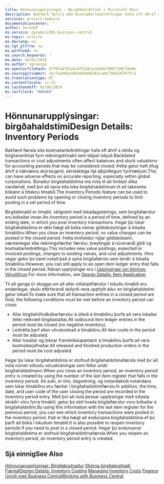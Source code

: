 ```yaml
---
title: Hönnunarupplýsingar - Birgðahaldstími | Microsoft Docs
description: Bakfærð færsla eða kostnaðarleiðréttingar hafa oft áhrif á stöðu og birgðaverðmat fyrri reikningstímabil sem teljast lokjuð. Þetta getur haft öfug áhrif á nákvæma skýrslugerð, sérstaklega hjá alþjóðlegum fyrirtækjum. Búnaður birgðahaldstíma má nota til að forðast slíka vandamál, með því að opna eða loka birgðahaldstímum til að takmarka bókanir á tilteknu tímabili.
services: project-madeira
documentationcenter: ''
author: SorenGP
ms.service: dynamics365-business-central
ms.topic: article
ms.devlang: na
ms.tgt_pltfrm: na
ms.workload: na
ms.search.keywords: ''
ms.date: 10/01/2018
ms.author: sgroespe
ms.openlocfilehash: 57f0fa4f62a4c8f52eb1e3e6def8907190f3db8e
ms.sourcegitcommit: 1bcfaa99ea302e6b84b8361ca02730b135557fc1
ms.translationtype: HT
ms.contentlocale: is-IS
ms.lasthandoff: 03/08/2019
ms.locfileid: "800468"
---
```

# <a name="design-details-inventory-periods"></a><span data-ttu-id="86d74-105">Hönnunarupplýsingar: birgðahaldstími</span><span class="sxs-lookup"><span data-stu-id="86d74-105">Design Details: Inventory Periods</span></span>
<span data-ttu-id="86d74-106">Bakfærð færsla eða kostnaðarleiðréttingar hafa oft áhrif á stöðu og birgðaverðmat fyrri reikningstímabil sem teljast lokjuð.</span><span class="sxs-lookup"><span data-stu-id="86d74-106">Backdated transactions or cost adjustments often affect balances and stock valuations for accounting periods that may be considered closed.</span></span> <span data-ttu-id="86d74-107">Þetta getur haft öfug áhrif á nákvæma skýrslugerð, sérstaklega hjá alþjóðlegum fyrirtækjum.</span><span class="sxs-lookup"><span data-stu-id="86d74-107">This can have adverse effects on accurate reporting, especially within global corporations.</span></span> <span data-ttu-id="86d74-108">Búnaður birgðahaldstíma má nota til að forðast slíka vandamál, með því að opna eða loka birgðahaldstímum til að takmarka bókanir á tilteknu tímabili.</span><span class="sxs-lookup"><span data-stu-id="86d74-108">The Inventory Periods feature can be used to avoid such problems by opening or closing inventory periods to limit posting in a set period of time.</span></span>  

 <span data-ttu-id="86d74-109">Birgðatímabil er tímabil, skilgreint með lokadagsetningu, sem birgðafærslur eru bókaðar innan.</span><span class="sxs-lookup"><span data-stu-id="86d74-109">An inventory period is a period of time, defined by an ending date, in which you post inventory transactions.</span></span> <span data-ttu-id="86d74-110">Þegar þú lokar birgðahaldstíma er ekki hægt að bóka neinar gildisbreytingar á lokaða tímabilinu.</span><span class="sxs-lookup"><span data-stu-id="86d74-110">When you close an inventory period, no value changes can be posted in the closed period.</span></span> <span data-ttu-id="86d74-111">Þetta inniheldur nýjar gildisbókanir, væntanlegar eða reikningsfærðar færslur, breytingar á núverandi gildi og kostnaðarleiðréttingu.</span><span class="sxs-lookup"><span data-stu-id="86d74-111">This includes new value postings, expected or invoiced postings, changes to existing values, and cost adjustments.</span></span> <span data-ttu-id="86d74-112">Hins vegar getur þú samt notað það á opna birgðafærslu sem lendir á lokaða tímabilinu.</span><span class="sxs-lookup"><span data-stu-id="86d74-112">However, you can still apply to an open item ledger entry that falls in the closed period.</span></span> <span data-ttu-id="86d74-113">Nánari upplýsingar eru í [Upplýsingar um hönnun: Vörujöfnun](design-details-item-application.md).</span><span class="sxs-lookup"><span data-stu-id="86d74-113">For more information, see [Design Details: Item Application](design-details-item-application.md).</span></span>  

 <span data-ttu-id="86d74-114">Til að ganga úr skugga um að allar viðskiptifærslur í lokuðu tímabili eru endanlegar, skulu eftirfarandi skilyrði vera uppfyllt áður en birgðahaldstími getur lokað:</span><span class="sxs-lookup"><span data-stu-id="86d74-114">To make sure that all transaction entries in a closed period are final, the following conditions must be met before an inventory period can close:</span></span>  

-   <span data-ttu-id="86d74-115">Allar birgðahöfuðbókarfærslur á útleið á tímabilinu þurfa að vera lokaðar (ekki neikvæð birgðastaða).</span><span class="sxs-lookup"><span data-stu-id="86d74-115">All outbound item ledger entries in the period must be closed (no negative inventory).</span></span>  
-   <span data-ttu-id="86d74-116">Leiðrétta þarf allan vörukostnað á tímabilinu.</span><span class="sxs-lookup"><span data-stu-id="86d74-116">All item costs in the period must be adjusted.</span></span>  
-   <span data-ttu-id="86d74-117">Allar losaðar og loknar framleiðslupantanir á tímabilinu þurfa að vera kostnaðarjafnaðar.</span><span class="sxs-lookup"><span data-stu-id="86d74-117">All released and finished production orders in the period must be cost adjusted.</span></span>  

 <span data-ttu-id="86d74-118">Þegar þú lokar birgðahaldstíma er stofnuð birgðahaldstímafærsla með þv´að nota númer síðustu vöruskráningar sem fellur undir birgðahaldstímann.</span><span class="sxs-lookup"><span data-stu-id="86d74-118">When you close an inventory period, an inventory period entry is created by using the number of the last item register that falls in the inventory period.</span></span> <span data-ttu-id="86d74-119">Að auki, er tími, dagsetning, og notandakóði notandans sem lokar tímabilinu eru færðar í birgðahaldstímifærslu.</span><span class="sxs-lookup"><span data-stu-id="86d74-119">In addition, the time, date, and user code of the user closing the period are recorded in the inventory period entry.</span></span> <span data-ttu-id="86d74-120">Með því að nota þessar upplýsingar með síðasta skráðri vöru fyrra tímabili, getur þú séð hvaða birgðafærslur voru bókaðar á birgðahaldstími.</span><span class="sxs-lookup"><span data-stu-id="86d74-120">By using this information with the last item register for the previous period, you can see which inventory transactions were posted in the inventory period.</span></span> <span data-ttu-id="86d74-121">Það er líka hægt að enduropna birgðahaldstíma ef þú þarft að bóka í lokuðum tímabili.</span><span class="sxs-lookup"><span data-stu-id="86d74-121">It is also possible to reopen inventory periods if you need to post in a closed period.</span></span> <span data-ttu-id="86d74-122">Þegar þú enduropnar birgðahaldstíma er stofnuð birgðahaldstímafærsla.</span><span class="sxs-lookup"><span data-stu-id="86d74-122">When you reopen an inventory period, an inventory period entry is created.</span></span>  

## <a name="see-also"></a><span data-ttu-id="86d74-123">Sjá einnig</span><span class="sxs-lookup"><span data-stu-id="86d74-123">See Also</span></span>  
 <span data-ttu-id="86d74-124">[Hönnunarupplýsingar: Birgðakostnaður](design-details-inventory-costing.md) [Stjórna birgðakostnaði](finance-manage-inventory-costs.md) [Fjármál](finance.md)</span><span class="sxs-lookup"><span data-stu-id="86d74-124">[Design Details: Inventory Costing](design-details-inventory-costing.md) [Managing Inventory Costs](finance-manage-inventory-costs.md) [Finance](finance.md)</span></span>  
 [<span data-ttu-id="86d74-125">Unnið með Business Central</span><span class="sxs-lookup"><span data-stu-id="86d74-125">Working with Business Central</span></span>](ui-work-product.md)
